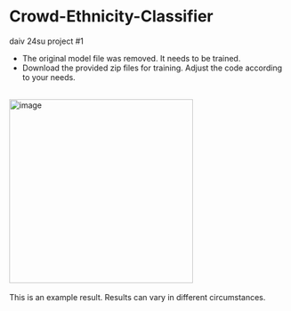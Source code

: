 # Crowd-Ethnicity-Classifier

daiv 24su project #1
<br>
- The original model file was removed. It needs to be trained.
- Download the provided zip files for training. Adjust the code according to your needs.
<br>
<img width="330" alt="image" src="https://github.com/user-attachments/assets/accf2796-2173-4737-9c7a-bf107f8b22c0">
<br><br>
This is an example result. Results can vary in different circumstances.
